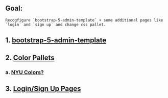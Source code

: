 

## Goal:
    Recogfigure `bootstrap-5-admin-template` + some additional pages like
    `login` and `sign up` and change css pallet.


## 1. [bootstrap-5-admin-template](https://htmlcodex.com/demo/?item=2384)
    

## 2. [Color Pallets](https://palettes.shecodes.io)
### a. [NYU Colors?](https://palettes.shecodes.io/palettes/1602)


## 3. [Login/Sign Up Pages](https://freshdesignweb.com/css-login-form-templates/)